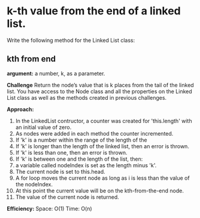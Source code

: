 # k-th value from the end of a linked list.

Write the following method for the Linked List class:

## kth from end

**argument:** a number, k, as a parameter.

**Challenge**
Return the node’s value that is k places from the tail of the linked list.
You have access to the Node class and all the properties on the Linked List class as well as the methods created in previous challenges.

**Approach:**

1. In the LinkedList contructor, a counter was created for 'this.length' with an initial value of zero.
2. As nodes were added in each method the counter incremented.
3. If 'k' is a number within the range of the length of the
4. If 'k' is longer than the length of the linked list, then an error is thrown.
5. If 'k' is less than one, then an error is thrown.
6. If 'k' is between one and the length of the list, then:
7. a variable called nodeIndex is set as the length minus 'k'.
8. The current node is set to this.head.
9. A for loop moves the current node as long as i is less than the value of the nodeIndex.
10. At this point the current value will be on the kth-from-the-end node.
11. The value of the current node is returned.

**Efficiency:**
Space: O(1)
Time: O(n)
